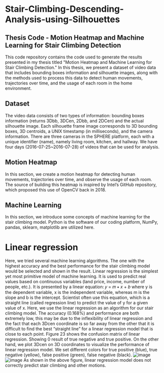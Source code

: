 # Stair-Climbing-Descending-Analysis-using-Silhouettes

## Thesis Code - Motion Heatmap and Machine Learning for Stair Climbing Detection
This code repository contains the code used to generate the results presented in my thesis titled "Motion Heatmap and Machine Learning for Stair Climbing Detection." In this thesis, we present a dataset of video data that includes bounding boxes information and silhouette images, along with the methods used to process this data to detect human movements, trajectories over time, and the usage of each room in the home environment.

## Dataset
The video data consists of two types of information: bounding boxes information (returns 3Dbb, 3DCen, 2Dbb, and 2DCen) and the actual silhouette image. Each silhouette frame image corresponds to 3D bounding boxes, 3D centroids, a UNIX timestamp (in milliseconds), and the camera information. There are three cameras in the SPHERE platform, each with a unique identifier (name), namely living room, kitchen, and hallway. We have four days (2016-07-25~2016-07-28) of videos that can be used for analysis.

## Motion Heatmap
In this section, we create a motion heatmap for detecting human movements, trajectories over time, and observe the usage of each room. The source of building this heatmap is inspired by Intel’s GitHub repository, which proposed this use of OpenCV back in 2018.

## Machine Learning
In this section, we introduce some concepts of machine learning for the stair climbing model. Python is the software of our coding platform, NumPy, pandas, sklearn, matplotlib are utilized here.

# Linear regression
Here, we tried several machine learning algorithms. The one with the highest accuracy and the best performance for the stair climbing model would be selected and shown in the result. Linear regression is the simplest yet most primitive model of machine learning. It is used to predict real values based on continuous variables (land price, income, number of people, etc.). It is presented by a linear equation: 
𝑦 = 𝑚 ∗ 𝑥 + 𝑏
where y is the dependent variable, x is the independent variable, whereas m is the slope and b is the intercept. Scientist often use this equation, which is a straight line (called regression line) to predict the value of y for a given value of x.
Here, we use the linear regression as an algorithm for our stair climbing model. The accuracy (0.168%) and performance are both extremely low, this may be due to the inflexibility of linear regression and the fact that each 3Dcen coordinate is so far away from the other that it is difficult to find the best “straight line” for a linear regression model that is close to each point. Figure 23 shows the confusion matrix of linear regression. Showing 0 result of true negative and true positive.
On the other hand, we plot 3Dcen on 3D coordinates to visualize the performance of linear regression model. We set different colors for true positive (blue), true negative (yellow), false positive (green), false negative (black). 
![image](https://user-images.githubusercontent.com/117455557/225656752-d1e657b0-8c2b-48fb-9a21-f17df75e643e.png)
![image](https://user-images.githubusercontent.com/117455557/225656938-fa58483b-9317-4777-9353-69e3d66765fa.png)
As shown in the above figure, linear regression model does not correctly predict stair climbing and other motions.
